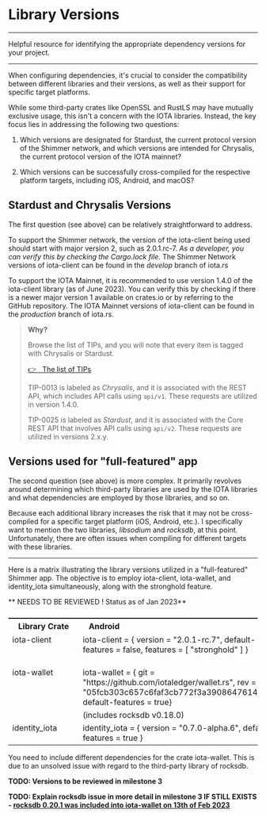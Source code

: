 # Library Versions

---

Helpful resource for identifying the appropriate dependency versions for your project.

---

When configuring dependencies, it's crucial to consider the compatibility between different libraries and their versions, as well as their support for specific target platforms.

While some third-party crates like OpenSSL and RustLS may have mutually exclusive usage, this isn't a concern with the IOTA libraries. Instead, the key focus lies in addressing the following two questions:

1. Which versions are designated for Stardust, the current protocol version of the Shimmer network, and which versions are intended for Chrysalis, the current protocol version of the IOTA mainnet?

2. Which versions can be successfully cross-compiled for the respective platform targets, including iOS, Android, and macOS?

## Stardust and Chrysalis Versions

The first question (see above) can be relatively straightforward to address.

To support the Shimmer network, the version of the iota-client being used should start with major version 2, such as 2.0.1.rc-7. _As a developer, you can verify this by checking the Cargo.lock file_. The Shimmer Network versions of iota-client can be found in the _develop_ branch of iota.rs

To support the IOTA Mainnet, it is recommended to use version 1.4.0 of the iota-client library (as of June 2023). You can verify this by checking if there is a newer major version 1 available on crates.io or by referring to the GitHub repository. The IOTA Mainnet versions of iota-client can be found in the _production_ branch of iota.rs.

> **Why?**
>
> Browse the list of TIPs, and you will note that every item is tagged with Chrysalis or Stardust.
>
> <a href="https://github.com/iotaledger/tips#list-of-tips" target="_blank">👉 &nbsp; The list of TIPs</a>
>
> TIP-0013 is labeled as _Chrysalis_, and it is associated with the REST API, which includes API calls using `api/v1`. These requests are utilized in version 1.4.0.
>
> TIP-0025 is labeled as _Stardust_, and it is associated with the Core REST API that involves API calls using `api/v2`. These requests are utilized in versions 2.x.y.

## Versions used for "full-featured" app

The second question (see above) is more complex. It primarily revolves around determining which third-party libraries are used by the IOTA libraries and what dependencies are employed by those libraries, and so on.

Because each additional library increases the risk that it may not be cross-compiled for a specific target platform (iOS, Android, etc.). I specifically want to mention the two libraries, _libsodium_ and _rocksdb_, at this point. Unfortunately, there are often issues when compiling for different targets with these libraries.

---

Here is a matrix illustrating the library versions utilized in a "full-featured" Shimmer app. The objective is to employ iota-client, iota-wallet, and identity_iota simultaneously, along with the stronghold feature.

** NEEDS TO BE REVIEWED ! Status as of Jan 2023**

<table style="display: flex; justify-content: left;">
<tr><th style="white-space:nowrap;text-align:left;padding:5px 20px;">Library Crate</th><th style="text-align:left;padding:5px 20px;">Android</th><th style="text-align:left;padding:5px 20px;">iOS/macOS</th></tr>

<tr><td style="white-space:nowrap;vertical-align:top;">iota-client</td><td style="vertical-align:top;">iota-client = { version = "2.0.1-rc.7", default-features = false, features = [
    "stronghold"
] }</td>
<td style="vertical-align:top;">iota-client = { version = "2.0.1-rc.7", default-features = false, features = [
    "stronghold"
] }</td></tr>

<tr><td style="white-space:nowrap;vertical-align:top;">iota-wallet</td><td style="vertical-align:top;">iota-wallet = { git = "https://github.com/iotaledger/wallet.rs", rev = "05fcb303c657c6faf3cb772f3a3908647614d545", default-features = true}</td>
<td style="vertical-align:top;">iota-wallet = { git = "https://github.com/iotaledger/wallet.rs", branch = "develop", default-features = true}</td></tr>

<tr><td style="white-space:nowrap;vertical-align:top;"></td><td style="vertical-align:top;">(includes rocksdb v0.18.0)</td>
<td>(includes rocksdb v0.19.0)</td></tr>

<tr><td style="white-space:nowrap;vertical-align:top;">identity_iota</td><td style="vertical-align:top;">identity_iota = { version = "0.7.0-alpha.6", default-features = true }</td>
<td style="vertical-align:top;">identity_iota = { version = "0.7.0-alpha.6", default-features = true }</td></tr>

</table>

You need to include different dependencies for the crate iota-wallet. This is due to an unsolved issue with regard to the third-party library of rocksdb.

**TODO: Versions to be reviewed in milestone 3**

**TODO: Explain rocksdb issue in more detail in milestone 3 IF STILL EXISTS - [rocksdb 0.20.1 was included into iota-wallet on 13th of Feb 2023](https://github.com/iotaledger/wallet.rs/commit/970f6df22ee88c1ae7e5595ba4e9815998077f01)**
